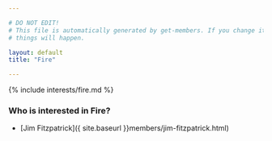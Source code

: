 ```yaml
---

# DO NOT EDIT!
# This file is automatically generated by get-members. If you change it, bad
# things will happen.

layout: default
title: "Fire"

---
```


{% include interests/fire.md %}

### Who is interested in Fire?


* [Jim Fitzpatrick]({ site.baseurl }}members/jim-fitzpatrick.html)
